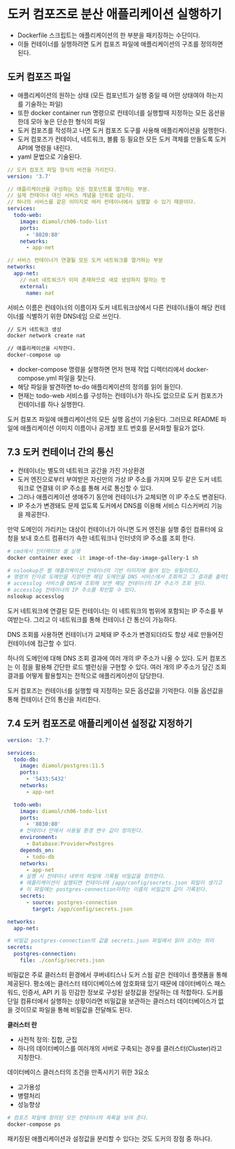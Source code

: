 # 도커 컴포즈로 분산 애플리케이션 실행하기

- Dockerfile 스크립트는 애플리케이션의 한 부분을 패키징하는 수단이다.
- 이들 컨테이너를 실행하려면 도커 컴포즈 파일에 애플리케이션의 구조를 정의하면 된다.

## 도커 컴포즈 파일

- 애플리케이션의 원하는 상태 (모든 컴포넌트가 실행 중일 때 어떤 상태여야 하는지를 기술하는 파일)
- 또한 docker container run 명령으로 컨테이너를 실행할때 지정하는 모든 옵션을 한데 모아 놓은 단순한 형식의 파일
- 도커 컴포즈를 작성하고 나면 도커 컴포즈 도구를 사용해 애플리케이션을 실행한다.
- 도커 컴포즈가 컨테이너, 네트워크, 볼륨 등 필요한 모든 도커 객체를 만들도록 도커 API에 명령을 내린다.
- yaml 문법으로 기술된다.

```yaml
// 도커 컴포즈 파일 형식의 버전을 가리킨다.
version: '3.7'

// 애플리케이션을 구성하는 모든 컴포넌트를 열거하는 부분.
// 실제 컨테이너 대신 서비스 개념을 단위로 삼는다.
// 하나의 서비스를 같은 이미지로 여러 컨테이너에서 실행할 수 있기 때문이다.
services:
  todo-web:
    image: diamol/ch06-todo-list
    ports:
      - '8020:80'
    networks:
      - app-net

// 서비스 컨테이너가 연결될 모든 도커 네트워크를 열거하는 부분
networks:
  app-net:
    // nat 네트워크가 이미 존재하므로 새로 생성하지 말라는 뜻
    external:
      name: nat
```

서비스 이름은 컨테이너의 이름이자 도커 네트워크상에서 다른 컨테이너들이 해당 컨테이너를 식별하기 위한 DNS네임 으로 쓰인다.

```sh
// 도커 네트워크 생성
docker network create nat

// 애플리케이션을 시작한다.
docker-compose up

```

- docker-compose 명령을 실행하면 먼저 현재 작업 디렉터리에서 docker-compose.yml 파일을 찾는다.
- 해당 파일을 발견하면 to-do 애플리케이션의 정의를 읽어 들인다.
- 현재는 todo-web 서비스를 구성하는 컨테이너가 하나도 없으므로 도커 컴포즈가 컨테이너를 하나 실행한다.

도커 컴포즈 파일에 애플리케이션의 모든 실행 옵션이 기술된다.
그러므로 README 파일에 애플리케이션 이미지 이름이나 공개할 포트 번호를 문서화할 필요가 없다.

## 7.3 도커 컨테이너 간의 통신

- 컨테이너는 별도의 네트워크 공간을 가진 가상환경
- 도커 엔진으로부터 부여받은 자신만의 가상 IP 주소를 가지며 모두 같은 도커 네트워크로 연결돼 이 IP 주소를 통해 서로 통신할 수 있다.
- 그러나 애플리케이션 생애주기 동안에 컨테이너가 교체되면 이 IP 주소도 변경된다.
- IP 주소가 변경돼도 문제 없도록 도커에서 DNS를 이용해 서비스 디스커버리 기능을 제공한다.

만약 도메인이 가리키는 대상이 컨테이너가 아니면 도커 엔진을 실행 중인 컴퓨터에 요청을 보내 호스트 컴퓨터가 속한 네트워크나 인터넷의 IP 주소를 조회 한다.

```sh
# cmd에서 인터렉티브 셸 실행
docker container exec -it image-of-the-day-image-gallery-1 sh

# nslookup은 웹 애플리케이션 컨테이너의 기반 이미지에 들어 있는 유틸리트다.
# 명령의 인자로 도메인을 지정하면 해당 도메인을 DNS 서비스에서 조회하고 그 결과를 출력한다.
# accesslog 서비스를 DNS에 조회해 보면 해당 컨테이너의 IP 주소가 조회 된다.
# accesslog 컨테이너의 IP 주소를 확인할 수 있다.
nslookup accesslog
```

도커 네트워크에 연결된 모든 컨테이너는 이 네트워크의 범위에 포함되는 IP 주소를 부여받는다.
그리고 이 네트워크를 통해 컨테이너 간 통신이 가능하다.

DNS 조회를 사용하면 컨테이너가 교체돼 IP 주소가 변경되더라도 항상 새로 만들어진 컨테이너에 접근할 수 있다.

하나의 도메인에 대해 DNS 조회 결과에 여러 개의 IP 주소가 나올 수 있다. 도커 컴포즈는 이 점을 활용해 간단한 로드 밸런싱을 구현할 수 있다.
여러 개의 IP 주소가 담긴 조회 결과를 어떻게 활용할지는 전적으로 애플리케이션이 담당한다.

도커 컴포즈는 컨테이너를 실행할 때 지정하는 모든 옵션값을 기억한다.
이들 옵션값을 통해 컨테이너 간의 통신을 처리한다.

## 7.4 도커 컴포즈로 애플리케이션 설정값 지정하기

```yml
version: '3.7'

services:
  todo-db:
    image: diamol/postgres:11.5
    ports:
      - '5433:5432'
    networks:
      - app-net

  todo-web:
    image: diamol/ch06-todo-list
    ports:
      - '8030:80'
    # 컨테이너 안에서 사용될 환경 변수 값이 정의된다.
    environment:
      - Database:Provider=Postgres
    depends_on:
      - todo-db
    networks:
      - app-net
    # 실행 시 컨테이너 내부의 파일에 기록될 비밀값을 정의한다.
    # 애플리케이션이 실행되면 컨테이너에 /app/config/secrets.json 파일이 생기고
    # 이 파일에는 postgres-connection이라는 이름의 비밀값의 값이 기록된다.
    secrets:
      - source: postgres-connection
        target: /app/config/secrets.json

networks:
  app-net:

# 비밀값 postgres-connection의 값을 secrets.json 파일에서 읽어 오라는 의미
secrets:
  postgres-connection:
    file: ./config/secrets.json
```

비밀값은 주로 클러스터 환경에서 쿠버네티스나 도커 스웜 같은 컨테이너 플랫폼을 통해 제공된다.
평소에는 클러스터 테이더베이스에 암호화돼 있기 때문에 데이터베이스 패스워드, 인증서, API 키 등 민감한 정보로 구성된 설정값을 전달하는 데 적합하다. 도커를 단일 컴퓨터에서 실행하는 상황이라면 비밀값을 보관하는 클러스터 데이터베이스가 없을 것이므로 파일을 통해 비밀값을 전달해도 된다.

**클러스터 란**

- 사전적 정의: 집합, 군집
- 하나의 데이터베이스를 여러개의 서버로 구축되는 경우를 클러스터(Cluster)라고 지칭한다.

데이터베이스 클러스터의 조건을 만족시키기 위한 3요소

- 고가용성
- 병렬처리
- 성능향상

```sh
# 컴포즈 파일에 정의된 모든 컨테이너의 목록을 보여 준다.
docker-compose ps
```

패키징된 애플리케이션과 설정값을 분리할 수 있다는 것도 도커의 장점 중 하나다.
